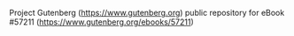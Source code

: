Project Gutenberg (https://www.gutenberg.org) public repository for
eBook #57211 (https://www.gutenberg.org/ebooks/57211)
